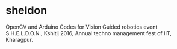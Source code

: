 # sheldon
OpenCV and Arduino Codes for Vision Guided robotics event S.H.E.L.D.O.N., Kshitij 2016, Annual techno management fest of IIT, Kharagpur.
